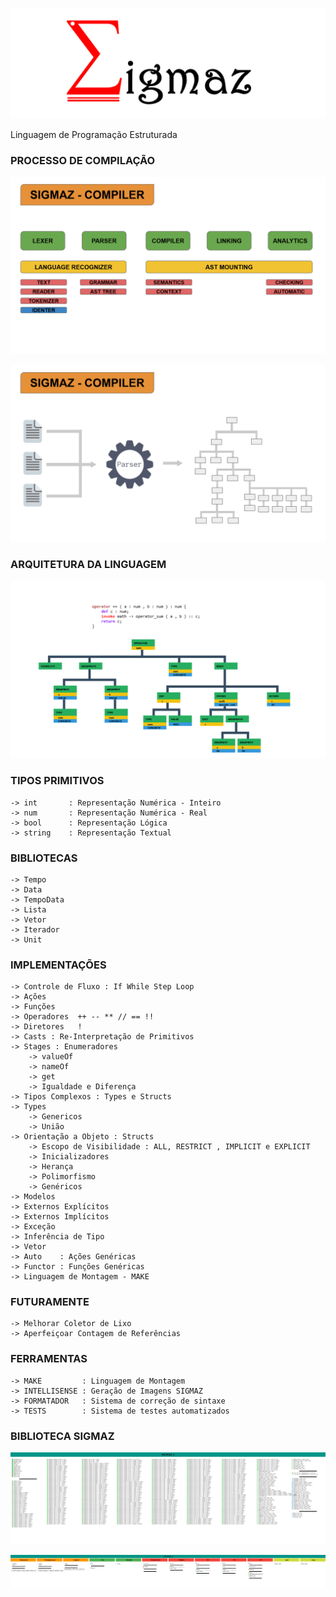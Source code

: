 
 
![Sigmaz](https://raw.githubusercontent.com/luandkg/Sigmaz/master/res/imagens/logo.png)

  Linguagem de Programação Estruturada

### PROCESSO DE COMPILAÇÃO

![Sigmaz](https://raw.githubusercontent.com/luandkg/Sigmaz/master/res/imagens/sigmaz_02.png)

![Sigmaz](https://raw.githubusercontent.com/luandkg/Sigmaz/master/res/imagens/sigmaz_03.png)

### ARQUITETURA DA LINGUAGEM

![Sigmaz](https://raw.githubusercontent.com/luandkg/Sigmaz/master/res/imagens/sigmaz_01.png)

    
 ### TIPOS PRIMITIVOS
 
    -> int       : Representação Numérica - Inteiro
    -> num       : Representação Numérica - Real
    -> bool      : Representação Lógica
    -> string    : Representação Textual
    
### BIBLIOTECAS
    
    -> Tempo
    -> Data
    -> TempoData
    -> Lista
    -> Vetor
    -> Iterador
    -> Unit

    
 ### IMPLEMENTAÇÕES
 
    -> Controle de Fluxo : If While Step Loop
    -> Ações
    -> Funções
    -> Operadores  ++ -- ** // == !!
    -> Diretores   !
    -> Casts : Re-Interpretação de Primitivos
    -> Stages : Enumeradores
        -> valueOf
        -> nameOf
        -> get
        -> Igualdade e Diferença
    -> Tipos Complexos : Types e Structs
    -> Types
        -> Genericos
        -> União
    -> Orientação a Objeto : Structs
        -> Escopo de Visibilidade : ALL, RESTRICT , IMPLICIT e EXPLICIT
        -> Inicializadores
        -> Herança
        -> Polimorfismo
        -> Genéricos
    -> Modelos
    -> Externos Explícitos
    -> Externos Implícitos
    -> Exceção
    -> Inferência de Tipo
    -> Vetor
    -> Auto    : Ações Genéricas
    -> Functor : Funções Genéricas
    -> Linguagem de Montagem - MAKE
    
   ### FUTURAMENTE
   
    -> Melhorar Coletor de Lixo
    -> Aperfeiçoar Contagem de Referências
    
  ### FERRAMENTAS
    
    -> MAKE         : Linguagem de Montagem
    -> INTELLISENSE : Geração de Imagens SIGMAZ
    -> FORMATADOR   : Sistema de correção de sintaxe
    -> TESTS        : Sistema de testes automatizados
    
   ### BIBLIOTECA SIGMAZ
    
![lib1](https://raw.githubusercontent.com/luandkg/Sigmaz/master/res/imagens/lib1.png)
    
![lib2](https://raw.githubusercontent.com/luandkg/Sigmaz/master/res/imagens/lib2.png)

    
       